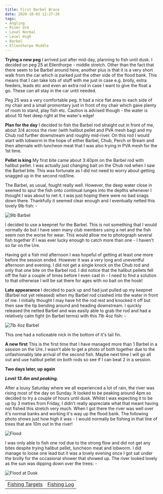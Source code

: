 ```yaml
---
title: First Barbel Brace
date: 2020-10-03 12:27:29
tags:
- Angling
- River Ure
- Level Normal
- Level High
- Barbel
- Ellenthorpe Middle
---
```

**Trying a new peg**
I arrived just after mid-day, planning to fish until dusk. I decided on peg 25 at Ellenthorpe - middle stretch. Other than the fact that there seem to be Barbel around here, another plus is that it is a very short walk from the car which is parked just the other side of the flood bank. This means that I can take lots of stuff with me just in case e.g. brolly, extra feeders, leads etc and even an extra rod in case I want to give the float a go. These can all stay in the car until needed.

Peg 25 was a very comfortable peg. It had a nice flat area to each side of my chair and a small promontary just in front of my chair which gave plenty of room to stand, play fish etc. Caution is advised though - the water is about 10 feet deep right at the water's edge!

**Plan for the day**
I decided to fish the Barbel rod straight out in front of me, about 3/4 across the river (with halibut pellet and PVA mesh bag) and my Chub rod further downstream and roughly mid-river. On this rod I would start with lobworm in the hope of either Barbel, Chub, Perch or Bream and then alternate with luncheon meat that I was also trying in PVA mesh for the 1st time.

**Pellet is king**
My first bite came about 3:40pm on the Barbel rod with halibut pellet. I was actually just changing bait on the Chub rod when I saw the Barbel bite. This was fortunate as I did not need to worry about getting snagged up in the second rod/line.

The Barbel, as usual, fought really well. However, the deep water close in seemed to spur the fish onto continual lunges into the depths whenever I thought I was about to net it. I was just hoping there were no bad snags down there. Thankfully it seemed clear enough and I eventually netted this lovely 9lb fish: -

![9lb Barbel](/images/2020-10-02/9lbBarbel.jpg)

I decided to use a keepnet for the Barbel. This is not something that I would normally do but I have seen many club members using a net and the fish seem non the worse for wear. This would allow me to photograph several fish together if I was ever lucky enough to catch more than one - I haven't so far on the Ure.

Having got a fish mid afternoon I was hopeful of getting at least one more before the session ended. However it was a very long and uneventful afternoon and evening. I did not get a single knock on the Chub rod and only that one bite on the Barbel rod. I did notice that the halibut pellets fell off the hair a couple of times before I even cast in - I need to find a solution to that otherwise I will be sat there for ages with no bait on the hook!

**Late appearance**
I decided to pack up and had just pulled up my keepnet (Barbel not yet released) when my Barbel rod crashed into the water in front of me. I initially thought I may have hit the rod rest and knocked it off but then saw the tip bending around and heading downstream. I quickly released the netted Barbel and was easily able to grab the rod and had a relatively calm fight (in Barbel terms) with this 7lb 4oz fish: -

![7lb 4oz Barbel](/images/2020-10-02/7lb4ozBarbel.jpg)

This one had a noticeable nick in the bottom of it's tail fin.

**A new first**
This is the first time that I have managed more than 1 Barbel in a session on the Ure. I wasn't able to get a photo of both together due to the unfashionably late arrival of the second fish. Maybe next time I will go all out and use halibut pellet on both rods so see if I can beat 2 in a session.

**Two days later, up again**

***Level 13.4m and peaking.***

After a lousy Saturday where we all experienced a lot of rain, the river was rising most of the day on Sunday. It looked to be peaking around 4pm so decided to try a couple of hours until dusk. Whilst I was expecting it to be up by 3 metres from Friday, I didn't really appreciate what that meant having not fished this stretch very much. When I got there the river was well over it's normal banks and working it's way up the flood bank. The following photo shows just how high it was - I would normally be fishing in that line of trees that are 10m out in the river!

![Flood](/images/2020-10-02/Flood.jpg)

I was only able to fish one rod due to the strong flow and did not get any bites despite trying halibut pellet, luncheon meat and lobworm. I did manage to loose one lead but it was a lovely evening once I got sat under the brolly for the occasional shower that showed up. The river looked lovely as the sun was dipping down over the trees: -

![Flood at Dusk](/images/2020-10-02/FloodAtDusk.jpg)


|||
|---------|------|
|<a href="/2020/07/Fishing-Targets/">Fishing Targets</a>|<a href="/2020/08/Fishing-Log/">Fishing Log</a>|

